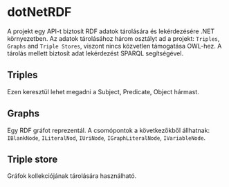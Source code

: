 # dotNetRDF

A projekt egy API-t biztosít RDF adatok tárolására és lekérdezésére .NET környezetben. Az adatok tárolásához három osztályt ad a projekt: `Triples`, `Graphs` and `Triple Stores`, viszont nincs közvetlen támogatása OWL-hez. A tárolás mellett biztosít adat lekérdezést SPARQL segítségével.

## Triples

Ezen keresztül lehet megadni a Subject, Predicate, Object hármast.

## Graphs

Egy RDF gráfot reprezentál. A csomópontok a következőkből állhatnak: `IBlankNode`, `ILiteralNod`, `IUriNode`, `IGraphLiteralNode`, `IVariableNode`.

## Triple store

Gráfok kollekciójának tárolására használható.